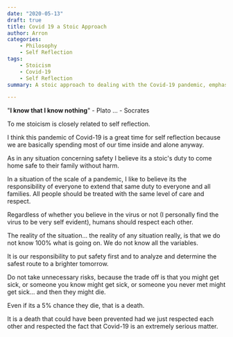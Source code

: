 ```yaml
---
date: "2020-05-13"
draft: true
title: Covid 19 a Stoic Approach
author: Arron
categories: 
    - Philosophy
    - Self Reflection
tags: 
    - Stoicism
    - Covid-19
    - Self Reflection
summary: A stoic approach to dealing with the Covid-19 pandemic, emphasizing self-reflection, safety, and mutual respect.

---
```


"**I know that I know nothing**" - Plato ...  - Socrates

To me stoicism is closely related to self reflection.

I think this pandemic of Covid-19 is a great time for self reflection because we are basically spending most of our time inside and alone anyway.

As in any situation concerning safety I believe its a stoic's duty to come home safe to their family without harm.

In a situation of the scale of a pandemic, I like to believe its the responsibility of everyone to extend that same duty to everyone and all families. All people should be treated with the same level of care and respect.

Regardless of whether you believe in the virus or not (I personally find the virus to be very self evident), humans should respect each other.

The reality of the situation... the reality of any situation really, is that we do not know 100% what is going on. We do not know all the variables.

It is our responsibility to put safety first and to analyze and determine the safest route to a brighter tomorrow.

Do not take unnecessary risks, because the trade off is that you might get sick, or someone you know might get sick, or someone you never met might get sick... and then they might die.

Even if its a 5% chance they die, that is a death.

It is a death that could have been prevented had we just respected each other and respected the fact that Covid-19 is an extremely serious matter.